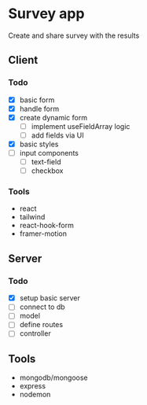 # Survey app

Create and share survey with the results

## Client

### Todo

- [x] basic form
- [x] handle form
- [x] create dynamic form
  - [ ] implement useFieldArray logic
  - [ ] add fields via UI
- [x] basic styles
- [ ] input components
  - [ ] text-field
  - [ ] checkbox

### Tools

- react
- tailwind
- react-hook-form
- framer-motion

## Server

### Todo

- [x] setup basic server
- [ ] connect to db
- [ ] model
- [ ] define routes
- [ ] controller

## Tools

- mongodb/mongoose
- express
- nodemon

